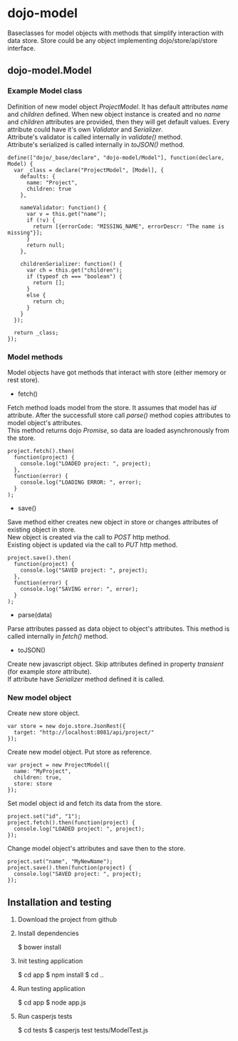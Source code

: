 # dojo-model

Baseclasses for model objects with methods that simplify interaction with data store.
Store could be any object implementing dojo/store/api/store interface.

## dojo-model.Model

### Example Model class

Definition of new model object *ProjectModel*. It has default attributes *name* and *children* defined. 
When new object instance is created and no *name* and *children* attributes are provided, then they will get default values.
Every attribute could have it's own *Validator* and *Serializer*.  
Attribute's validator is called internally in *validate()* method.  
Attribute's serialized is called internally in *toJSON()* method.

    define(["dojo/_base/declare", "dojo-model/Model"], function(declare, Model) {
      var _class = declare("ProjectModel", [Model], {
        defaults: {
          name: "Project",
          children: true
        },

        nameValidator: function() {
          var v = this.get("name");
          if (!v) {
            return [{errorCode: "MISSING_NAME", errorDescr: "The name is missing"}];
          }
          return null;
        },

        childrenSerializer: function() {
          var ch = this.get("children");
          if (typeof ch === "boolean") {
            return [];
          }
          else {
            return ch;
          }
        }
      });

      return _class;
    });


### Model methods

Model objects have got methods that interact with store (either memory or rest store).

* fetch()

Fetch method loads model from the store. It assumes that model has *id* attribute. After the successfull store call
*parse()* method copies attributes to model object's attributes.  
This method returns dojo *Promise*, so data are loaded asynchronously from the store.

    project.fetch().then(
      function(project) {
        console.log("LOADED project: ", project);
      },
      function(error) {
        console.log("LOADING ERROR: ", error);
      }
    );

* save()

Save method either creates new object in store or changes attributes of existing object in store.  
New object is created via the call to *POST* http method.  
Existing object is updated via the call to *PUT* http method.

    project.save().then(
      function(project) {
        console.log("SAVED project: ", project);
      },
      function(error) {
        console.log("SAVING error: ", error);
      }
    );


* parse(data)

Parse attributes passed as data object to object's attributes. This method is called internally in *fetch()* method.

* toJSON()

Create new javascript object. Skip attributes defined in property *transient* (for example *store* attribute).  
If attribute have *Serializer* method defined it is called.

### New model object

Create new store object.

    var store = new dojo.store.JsonRest({
      target: "http://localhost:8081/api/project/"
    });

Create new model object. Put store as reference.

    var project = new ProjectModel({
      name: "MyProject",
      children: true,
      store: store
    });

Set model object id and fetch its data from the store.

    project.set("id", "1");
    project.fetch().then(function(project) {
      console.log("LOADED project: ", project);
    });

Change model object's attributes and save then to the store.

    project.set("name", "MyNewName");
    project.save().then(function(project) {
      console.log("SAVED project: ", project);
    });


## Installation and testing

1. Download the project from github

2. Install dependencies

    $ bower install

3. Init testing application

    $ cd app
    $ npm install
    $ cd ..

4. Run testing application

    $ cd app
    $ node app.js

5. Run casperjs tests

    $ cd tests
    $ casperjs test tests/ModelTest.js
